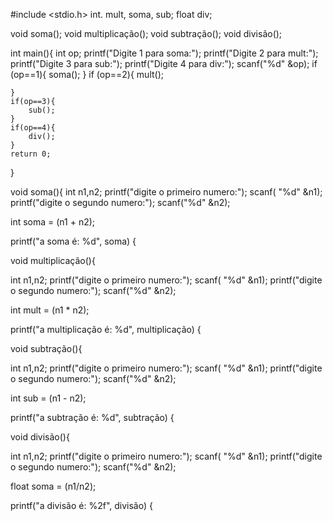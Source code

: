 #include <stdio.h>
int. mult, soma, sub;
float div;

void soma();
void multiplicação();
void subtração();
void divisão();

int main(){
    int op;
    printf("Digite 1 para soma:");
    printf("Digite 2 para mult:");
    printf("Digite 3 para sub:");
    printf("Digite 4 para div:");
    scanf("%d" &op);
    if (op==1){
        soma();
    }
    if (op==2){
        mult();

    }
    if(op==3){
        sub();
    }
    if(op==4){
        div();
    }
    return 0;
}

void soma(){
int n1,n2;
printf("digite o primeiro numero:");
scanf( "%d" &n1);
printf("digite o segundo numero:");
scanf("%d" &n2);

int soma = (n1 + n2);

printf("a soma é: %d", soma)
{

void multiplicação(){

int n1,n2;
printf("digite o primeiro numero:");
scanf( "%d" &n1);
printf("digite o segundo numero:");
scanf("%d" &n2);

int mult = (n1 * n2);

printf("a multiplicação é: %d", multiplicação)
{

void subtração(){

int n1,n2;
printf("digite o primeiro numero:");
scanf( "%d" &n1);
printf("digite o segundo numero:");
scanf("%d" &n2);

int sub = (n1 - n2);

printf("a subtração é: %d", subtração)
{

void divisão(){

int n1,n2;
printf("digite o primeiro numero:");
scanf( "%d" &n1);
printf("digite o segundo numero:");
scanf("%d" &n2);

float soma = (n1/n2);

printf("a divisão é: %2f", divisão)
{
